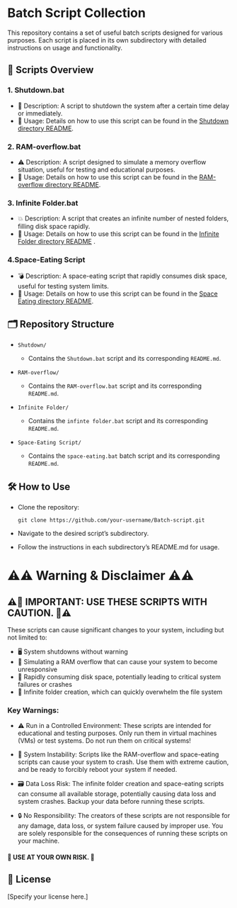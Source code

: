 # Batch Script Collection
This repository contains a set of useful batch scripts designed for various purposes. Each script is placed in its own subdirectory with detailed instructions on usage and functionality.

## 🚀 Scripts Overview
### 1. Shutdown.bat

- 🛑 Description: A script to shutdown the system after a certain time delay or immediately.
- 📄 Usage: Details on how to use this script can be found in the [Shutdown directory README](./Shutdown/README.md).


### 2. RAM-overflow.bat
- ⚠️ Description: A script designed to simulate a memory overflow situation, useful for testing and educational purposes.
- 📄 Usage: Details on how to use this script can be found in the [RAM-overflow directory README](./RAM-Overflow/README.md).

### 3. Infinite Folder.bat

- 💥 Description: A script that creates an infinite number of nested folders, filling disk space rapidly.
- 📄 Usage: Details on how to use this script can be found in the [Infinite Folder directory README](./Infinite-Folder/README.md)
.

### 4.Space-Eating Script

- 💣 Description: A space-eating script that rapidly consumes disk space, useful for testing system limits.
- 📄 Usage: Details on how to use this script can be found in the [Space Eating directory README](./Space-Eater/README.md).

## 🗂️ Repository Structure

- `Shutdown/`

    - Contains the `Shutdown.bat` script and its corresponding `README.md`.

- `RAM-overflow/`

    - Contains the `RAM-overflow.bat` script and its corresponding `README.md`.

- `Infinite Folder/`

    - Contains the `infinte folder.bat` script and its corresponding `README.md`.

- `Space-Eating Script/`

    - Contains the `space-eating.bat` batch script and its corresponding `README.md`.

## 🛠️ How to Use
- Clone the repository:
  ```
  git clone https://github.com/your-username/Batch-script.git
  ```
- Navigate to the desired script’s subdirectory.

- Follow the instructions in each subdirectory’s README.md for usage.

#  ⚠️⚠️ Warning & Disclaimer ⚠️⚠️
## ⚠️🚨 IMPORTANT: USE THESE SCRIPTS WITH CAUTION. 🚨⚠️

These scripts can cause significant changes to your system, including but not limited to:

- 🖥️ System shutdowns without warning
- 🔄 Simulating a RAM overflow that can cause your system to become unresponsive
- 🧨 Rapidly consuming disk space, potentially leading to critical system failures or crashes
- 📁 Infinite folder creation, which can quickly overwhelm the file system
### Key Warnings:
- ⚠️ Run in a Controlled Environment: These scripts are intended for educational and testing purposes. Only run them in virtual machines (VMs) or test systems. Do not run them on critical systems!

- 🚫 System Instability: Scripts like the RAM-overflow and space-eating scripts can cause your system to crash. Use them with extreme caution, and be ready to forcibly reboot your system if needed.

-  🗃️ Data Loss Risk: The infinite folder creation and space-eating scripts can consume all available storage, potentially causing data loss and system crashes. Backup your data before running these scripts.

-  🔒 No Responsibility: The creators of these scripts are not responsible for any damage, data loss, or system failure caused by improper use. You are solely responsible for the consequences of running these scripts on your machine.

#### 🛑 USE AT YOUR OWN RISK. 🛑

## 📜 License
[Specify your license here.]
